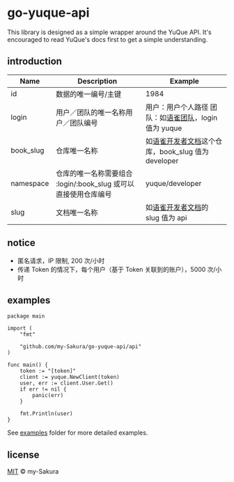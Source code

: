 # go-yuque-api

This library is designed as a simple wrapper around the YuQue API. It's encouraged to read YuQue's docs first to get a simple understanding.

## introduction

| Name      | Description                                                     | Example                                                                                     |
| --------- | --------------------------------------------------------------- | ------------------------------------------------------------------------------------------- |
| id        | 数据的唯一编号/主键                                             | 1984                                                                                        |
| login     | 用户／团队的唯一名称用户／团队编号                              | 用户：用户个人路径 团队：如[语雀团队](https://www.yuque.com/yuque/)，login 值为 yuque       |
| book_slug | 仓库唯一名称                                                    | 如[语雀开发者文档](https://www.yuque.com/yuque/developer)这个仓库，book_slug 值为 developer |
| namespace | 仓库的唯一名称需要组合 :login/:book_slug 或可以直接使用仓库编号 | yuque/developer                                                                             |
| slug      | 文档唯一名称                                                    | 如[语雀开发者文档](https://www.yuque.com/yuque/developer)的 slug 值为 api                   |

## notice

- 匿名请求，IP 限制, 200 次/小时
- 传递 Token 的情况下，每个用户（基于 Token 关联到的账户），5000 次/小时

## examples

```
package main

import (
	"fmt"

	"github.com/my-Sakura/go-yuque-api/api"
)

func main() {
	token := "[token]"
	client := yuque.NewClient(token)
	user, err := client.User.Get()
	if err != nil {
		panic(err)
	}

	fmt.Println(user)
}
```

See [examples](https://github.com/my-Sakura/go-yuque-api/tree/main/examples) folder for more detailed examples.

## license

[MIT](https://github.com/my-Sakura/go-yuque-api/blob/main/LICENSE) © my-Sakura
